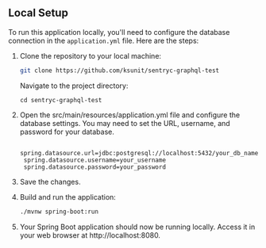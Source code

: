 ## Local Setup

To run this application locally, you'll need to configure the database connection in the `application.yml` file. 
Here are the steps:

1. Clone the repository to your local machine:
   ```bash
   git clone https://github.com/ksunit/sentryc-graphql-test
   ```

   Navigate to the project directory:

   ```
   cd sentryc-graphql-test
   ```

2. Open the src/main/resources/application.yml file and configure the database settings. You may need to set the URL, username, and password for your database.

   ```
    spring.datasource.url=jdbc:postgresql://localhost:5432/your_db_name
    spring.datasource.username=your_username
    spring.datasource.password=your_password
   ```

3. Save the changes.


4. Build and run the application:

   ``` bash
   ./mvnw spring-boot:run
   ```

5. Your Spring Boot application should now be running locally. Access it in your web browser at http://localhost:8080.